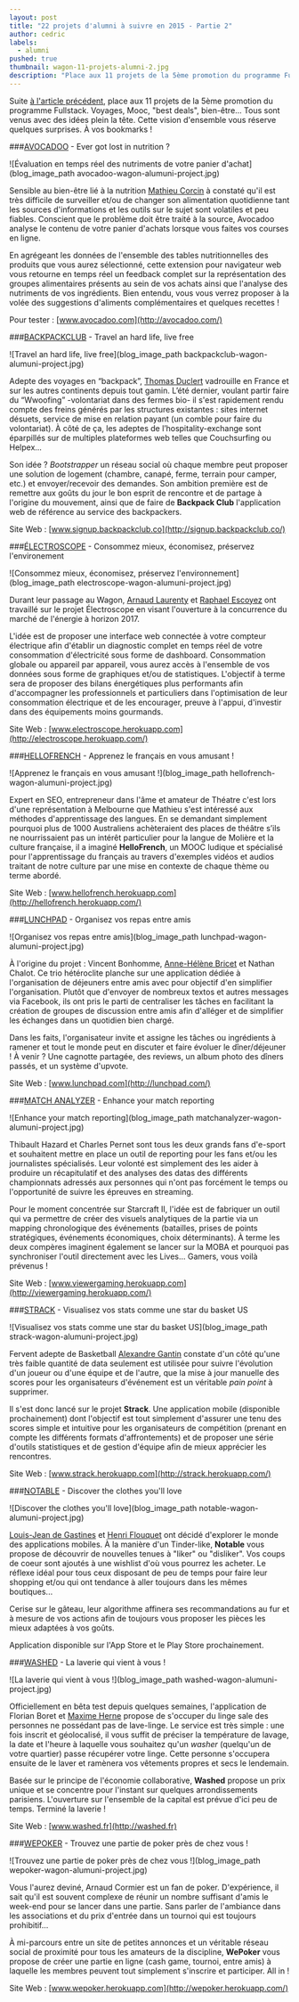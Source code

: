 ```yaml
---
layout: post
title: "22 projets d'alumni à suivre en 2015 - Partie 2"
author: cedric
labels:
  - alumni
pushed: true
thumbnail: wagon-11-projets-alumni-2.jpg
description: "Place aux 11 projets de la 5ème promotion du programme Fullstack. Ils sont venus avec des idées et repartis avec des projets en dur. Cette vision d'ensemble vous réserve quelques surprises. À vos bookmarks !"
---
```


Suite [à l'article précédent](http://www.lewagon.org/blog/alumni-wagon-projets-2015), place aux 11 projets de la 5ème promotion du programme Fullstack. Voyages, Mooc, "best deals", bien-être... Tous sont venus avec des idées plein la tête. Cette vision d'ensemble vous réserve quelques surprises. À vos bookmarks !

###[AVOCADOO](http://avocadoo.com/) - Ever got lost in nutrition ?

![Évaluation en temps réel des nutriments de votre panier d'achat](blog_image_path avocadoo-wagon-alumuni-project.jpg)

Sensible au bien-être lié à la nutrition [Mathieu Corcin](https://twitter.com/MatthieuCorcin) à constaté qu'il est très difficile de surveiller et/ou de changer son alimentation quotidienne tant les sources d'informations et les outils sur le sujet sont volatiles et peu fiables. Conscient que le problème doit être traité à la source, Avocadoo analyse le contenu de votre panier d'achats lorsque vous faites vos courses en ligne.

En agrégeant les données de l'ensemble des tables nutritionnelles des produits que vous aurez sélectionné, cette extension pour navigateur web vous retourne en temps réel un feedback complet sur la représentation des groupes alimentaires présents au sein de vos achats ainsi que l'analyse des nutriments de vos ingrédients. Bien entendu, vous vous verrez proposer à la volée des suggestions d'aliments complémentaires et quelques recettes !

Pour tester : [www.avocadoo.com](http://avocadoo.com/)


###[BACKPACKCLUB](http://signup.backpackclub.co/) - Travel an hard life, live free

![Travel an hard life, live free](blog_image_path backpackclub-wagon-alumuni-project.jpg)

Adepte des voyages en “backpack”, [Thomas Duclert](https://twitter.com/Sanbaad) vadrouille en France et sur les autres continents depuis tout gamin. L’été dernier, voulant partir faire du “Wwoofing” -volontariat dans des fermes bio- il s'est rapidement rendu compte des freins générés par les structures existantes : sites internet désuets, service de mise en relation payant (un comble pour faire du volontariat). À côté de ça, les adeptes de l’hospitality-exchange sont éparpillés sur de multiples plateformes web telles que Couchsurfing ou Helpex...

Son idée ? *Bootstrapper* un réseau social où chaque membre peut proposer une solution de logement (chambre, canapé, ferme, terrain pour camper, etc.) et envoyer/recevoir des demandes. Son ambition première est de remettre aux goûts du jour le bon esprit de rencontre et de partage à l'origine du mouvement, ainsi que de faire de **Backpack Club** l'application web de référence au service des backpackers.

Site Web : [www.signup.backpackclub.co](http://signup.backpackclub.co/)


###[ÉLECTROSCOPE](http://electroscope.herokuapp.com/) - Consommez mieux, économisez, préservez l'environement

![Consommez mieux, économisez, préservez l'environnement](blog_image_path electroscope-wagon-alumuni-project.jpg)

Durant leur passage au Wagon, [Arnaud Laurenty](http://fr.linkedin.com/pub/arnaud-laurenty/8/560/ba2) et [Raphael Escoyez](https://twitter.com/Raph_LRa) ont travaillé sur le projet Électroscope en visant l'ouverture à la concurrence du marché de l'énergie à horizon 2017.

L'idée est de proposer une interface web connectée à votre compteur électrique afin d'établir un diagnostic complet en temps réel de votre consommation d'électricité sous forme de dashboard. Consommation globale ou appareil par appareil, vous aurez accès à l'ensemble de vos données sous forme de graphiques et/ou de statistiques. L'objectif à terme sera de proposer des bilans énergétiques plus performants afin d'accompagner les professionnels et particuliers dans l'optimisation de leur consommation électrique et de les encourager, preuve à l'appui, d'investir dans des équipements moins gourmands.

Site Web : [www.electroscope.herokuapp.com](http://electroscope.herokuapp.com/)


###[HELLOFRENCH](http://hellofrench.herokuapp.com/) - Apprenez le français en vous amusant !

![Apprenez le français en vous amusant !](blog_image_path hellofrench-wagon-alumuni-project.jpg)

Expert en SEO, entrepreneur dans l'âme et amateur de Théatre c'est lors d'une représentation à Melbourne que Mathieu s'est intéressé aux méthodes d'apprentissage des langues. En se demandant simplement pourquoi plus de 1000 Australiens achèteraient des places de théâtre s’ils ne nourrissaient pas un intérêt particulier pour la langue de Molière et la culture française, il a imaginé **HelloFrench**, un MOOC ludique et spécialisé pour l'apprentissage du français au travers d'exemples vidéos et audios traitant de notre culture par une mise en contexte de chaque thème ou terme abordé.

Site Web : [www.hellofrench.herokuapp.com](http://hellofrench.herokuapp.com/)


###[LUNCHPAD](#) - Organisez vos repas entre amis

![Organisez vos repas entre amis](blog_image_path lunchpad-wagon-alumuni-project.jpg)

À l'origine du projet : Vincent Bonhomme, [Anne-Hélène Bricet](@AHBricet) et Nathan Chalot. Ce trio hétéroclite planche sur une application dédiée à l'organisation de déjeuners entre amis avec pour objectif d'en simplifier l'organisation. Plutôt que d'envoyer de nombreux textos et autres messages via Facebook, ils ont pris le parti de centraliser les tâches en facilitant la création de groupes de discussion entre amis afin d'alléger et de simplifier les échanges dans un quotidien bien chargé.

Dans les faits, l'organisateur invite et assigne les tâches ou ingrédients à ramener et tout le monde peut en discuter et faire évoluer le dîner/déjeuner ! À venir ? Une cagnotte partagée, des reviews, un album photo des dîners passés, et un système d'upvote.

Site Web : [www.lunchpad.com](http://lunchpad.com/)


###[MATCH ANALYZER](http://viewergaming.herokuapp.com/) - Enhance your match reporting

![Enhance your match reporting](blog_image_path matchanalyzer-wagon-alumuni-project.jpg)

Thibault Hazard et Charles Pernet sont tous les deux grands fans d'e-sport et souhaitent mettre en place un outil de reporting pour les fans et/ou les journalistes spécialisés. Leur volonté est simplement des les aider à produire un récapitulatif et des analyses des datas des différents championnats adressés aux personnes qui n'ont pas forcément le temps ou l'opportunité de suivre les épreuves en streaming.

Pour le moment concentrée sur Starcraft II, l'idée est de fabriquer un outil qui va permettre de créer des visuels analytiques de la partie via un mapping chronologique des événements (batailles, prises de points stratégiques, événements économiques, choix déterminants). À terme les deux compères imaginent également se lancer sur la MOBA et pourquoi pas synchroniser l'outil directement avec les Lives... Gamers, vous voilà prévenus !

Site Web : [www.viewergaming.herokuapp.com](http://viewergaming.herokuapp.com/)


###[STRACK](http://strack.herokuapp.com/) - Visualisez vos stats comme une star du basket US

![Visualisez vos stats comme une star du basket US](blog_image_path strack-wagon-alumuni-project.jpg)

Fervent adepte de Basketball [Alexandre Gantin](https://twitter.com/@aalkg) constate d'un côté qu'une très faible quantité de data seulement est utilisée pour suivre l'évolution d'un joueur ou d'une équipe et de l'autre, que la mise à jour manuelle des scores pour les organisateurs d'événement est un véritable *pain point* à supprimer.

Il s'est donc lancé sur le projet **Strack**. Une application mobile (disponible prochainement) dont l'objectif est tout simplement d'assurer une tenu des scores simple et intuitive pour les organisateurs de compétition (prenant en compte les différents formats d'affrontements) et de proposer une série d'outils statistiques et de gestion d'équipe afin de mieux apprécier les rencontres.

Site Web : [www.strack.herokuapp.com](http://strack.herokuapp.com/)


###[NOTABLE](#) - Discover the clothes you'll love

![Discover the clothes you'll love](blog_image_path notable-wagon-alumuni-project.jpg)

[Louis-Jean de Gastines](https://twitter.com/) et [Henri Flouquet](https://twitter.com/hflouquet) ont décidé d'explorer le monde des applications mobiles. À la manière d'un Tinder-like, **Notable** vous propose de découvrir de nouvelles tenues à "liker" ou "disliker". Vos coups de coeur sont ajoutés à une wishlist d'où vous pourrez les acheter. Le réflexe idéal pour tous ceux disposant de peu de temps pour faire leur shopping et/ou qui ont tendance à aller toujours dans les mêmes boutiques...

Cerise sur le gâteau, leur algorithme affinera ses recommandations au fur et à mesure de vos actions afin de toujours vous proposer les pièces les mieux adaptées à vos goûts.

Application disponible sur l'App Store et le Play Store prochainement.


###[WASHED](http://washed.fr) - La laverie qui vient à vous !

![La laverie qui vient à vous !](blog_image_path washed-wagon-alumuni-project.jpg)

Officiellement en bêta test depuis quelques semaines, l'application de Florian Boret et [Maxime Herne](https://twitter.com/maximeherne) propose de s'occuper du linge sale des personnes ne possédant pas de lave-linge. Le service est très simple : une fois inscrit et géolocalisé, il vous suffit de préciser la température de lavage, la date et l'heure à laquelle vous souhaitez qu'un *washer* (quelqu'un de votre quartier) passe récupérer votre linge. Cette personne s'occupera ensuite de le laver et ramènera vos vêtements propres et secs le lendemain.

Basée sur le principe de l'économie collaborative, **Washed** propose un prix unique et se concentre pour l'instant sur quelques arrondissements parisiens. L'ouverture sur l'ensemble de la capital est prévue d'ici peu de temps. Terminé la laverie !

Site Web : [www.washed.fr](http://washed.fr)


###[WEPOKER](http://wepoker.herokuapp.com/) - Trouvez une partie de poker près de chez vous !

![Trouvez une partie de poker près de chez vous !](blog_image_path wepoker-wagon-alumuni-project.jpg)

Vous l'aurez deviné, Arnaud Cormier est un fan de poker. D'expérience, il sait qu'il est souvent complexe de réunir un nombre suffisant d'amis le week-end pour se lancer dans une partie. Sans parler de l'ambiance dans les associations et du prix d'entrée dans un tournoi qui est toujours prohibitif...

À mi-parcours entre un site de petites annonces et un véritable réseau social de proximité pour tous les amateurs de la discipline, **WePoker** vous propose de créer une partie en ligne (cash game, tournoi, entre amis) à laquelle les membres peuvent tout simplement s'inscrire et participer. All in !

Site Web : [www.wepoker.herokuapp.com](http://wepoker.herokuapp.com/)
